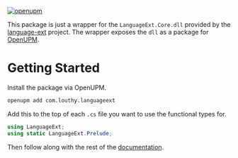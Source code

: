 [![openupm](https://img.shields.io/npm/v/com.louthy.languageext?label=openupm&registry_uri=https://package.openupm.com)](https://openupm.com/packages/com.louthy.languageext/)

This package is just a wrapper for the `LanguageExt.Core.dll` provided by the [language-ext](https://github.com/louthy/language-ext) project. The wrapper exposes the `dll` as a package for [OpenUPM](https://openupm.com/).

# Getting Started

Install the package via OpenUPM.

```bash
openupm add com.louthy.languageext
```

Add this to the top of each `.cs` file you want to use the functional types for.

```cs
using LanguageExt;
using static LanguageExt.Prelude;
```

Then follow along with the rest of the [documentation](https://github.com/louthy/language-ext#getting-started).
